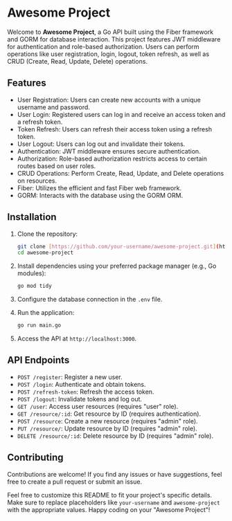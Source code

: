 # Awesome Project

Welcome to **Awesome Project**, a Go API built using the Fiber framework and GORM for database interaction. This project features JWT middleware for authentication and role-based authorization. Users can perform operations like user registration, login, logout, token refresh, as well as CRUD (Create, Read, Update, Delete) operations.

## Features

- User Registration: Users can create new accounts with a unique username and password.
- User Login: Registered users can log in and receive an access token and a refresh token.
- Token Refresh: Users can refresh their access token using a refresh token.
- User Logout: Users can log out and invalidate their tokens.
- Authentication: JWT middleware ensures secure authentication.
- Authorization: Role-based authorization restricts access to certain routes based on user roles.
- CRUD Operations: Perform Create, Read, Update, and Delete operations on resources.
- Fiber: Utilizes the efficient and fast Fiber web framework.
- GORM: Interacts with the database using the GORM ORM.

## Installation

1. Clone the repository:

    ```sh
    git clone [https://github.com/your-username/awesome-project.git](https://github.com/genss333/awesomeProject)
    cd awesome-project
    ```

2. Install dependencies using your preferred package manager (e.g., Go modules):

    ```sh
    go mod tidy
    ```

3. Configure the database connection in the `.env` file.

4. Run the application:

    ```sh
    go run main.go
    ```

5. Access the API at `http://localhost:3000`.

## API Endpoints

- `POST /register`: Register a new user.
- `POST /login`: Authenticate and obtain tokens.
- `POST /refresh-token`: Refresh the access token.
- `POST /logout`: Invalidate tokens and log out.
- `GET /user`: Access user resources (requires "user" role).
- `GET /resource/:id`: Get resource by ID (requires authentication).
- `POST /resource`: Create a new resource (requires "admin" role).
- `PUT /resource/`: Update resource by ID (requires "admin" role).
- `DELETE /resource/:id`: Delete resource by ID (requires "admin" role).

## Contributing

Contributions are welcome! If you find any issues or have suggestions, feel free to create a pull request or submit an issue.

Feel free to customize this README to fit your project's specific details. Make sure to replace placeholders like `your-username` and `awesome-project` with the appropriate values. Happy coding on your "Awesome Project"!

